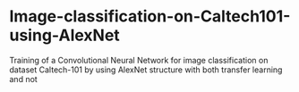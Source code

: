 # Image-classification-on-Caltech101-using-AlexNet
Training of a Convolutional Neural Network for image classification on dataset Caltech-101 by using AlexNet structure with both transfer learning and not

